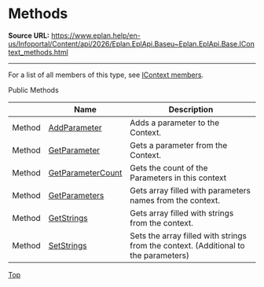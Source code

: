 # Methods

**Source URL:** https://www.eplan.help/en-us/Infoportal/Content/api/2026/Eplan.EplApi.Baseu~Eplan.EplApi.Base.IContext_methods.html

---

For a list of all members of this type, see [IContext members](Eplan.EplApi.Baseu~Eplan.EplApi.Base.IContext_members.html).

Public Methods

|  | Name | Description |
| --- | --- | --- |
| Method | [AddParameter](Eplan.EplApi.Baseu~Eplan.EplApi.Base.IContext~AddParameter.html) | Adds a parameter to the Context. |
| Method | [GetParameter](Eplan.EplApi.Baseu~Eplan.EplApi.Base.IContext~GetParameter.html) | Gets a parameter from the Context. |
| Method | [GetParameterCount](Eplan.EplApi.Baseu~Eplan.EplApi.Base.IContext~GetParameterCount.html) | Gets the count of the Parameters in this context |
| Method | [GetParameters](Eplan.EplApi.Baseu~Eplan.EplApi.Base.IContext~GetParameters.html) | Gets array filled with parameters names from the context. |
| Method | [GetStrings](Eplan.EplApi.Baseu~Eplan.EplApi.Base.IContext~GetStrings.html) | Gets array filled with strings from the context. |
| Method | [SetStrings](Eplan.EplApi.Baseu~Eplan.EplApi.Base.IContext~SetStrings.html) | Sets the array filled with strings from the context. (Additional to the parameters) |

[Top](#top)
